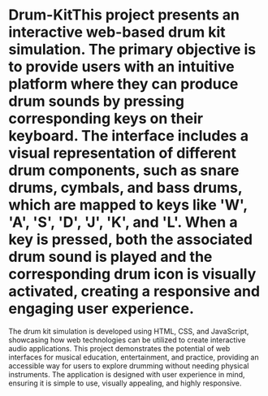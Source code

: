 # Drum-KitThis project presents an interactive web-based drum kit simulation. The primary objective is to provide users with an intuitive platform where they can produce drum sounds by pressing corresponding keys on their keyboard. The interface includes a visual representation of different drum components, such as snare drums, cymbals, and bass drums, which are mapped to keys like 'W', 'A', 'S', 'D', 'J', 'K', and 'L'. When a key is pressed, both the associated drum sound is played and the corresponding drum icon is visually activated, creating a responsive and engaging user experience.

The drum kit simulation is developed using HTML, CSS, and JavaScript, showcasing how web technologies can be utilized to create interactive audio applications. This project demonstrates the potential of web interfaces for musical education, entertainment, and practice, providing an accessible way for users to explore drumming without needing physical instruments. The application is designed with user experience in mind, ensuring it is simple to use, visually appealing, and highly responsive.
